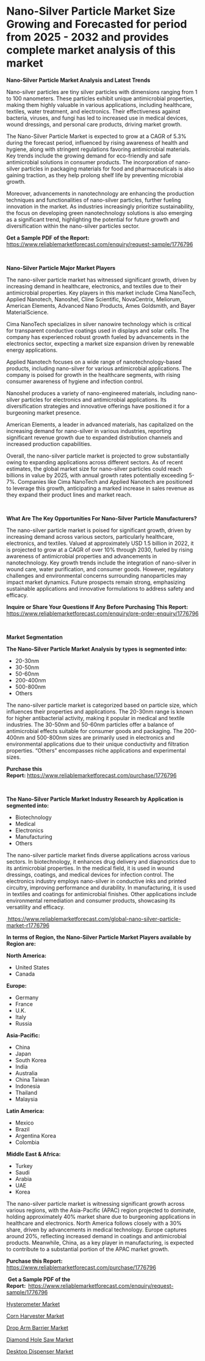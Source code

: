 <p><h1>Nano-Silver Particle Market Size Growing and Forecasted for period from 2025 - 2032 and provides complete market analysis of this market</h1></p><p><strong>Nano-Silver Particle Market Analysis and Latest Trends</strong></p>
<p><p>Nano-silver particles are tiny silver particles with dimensions ranging from 1 to 100 nanometers. These particles exhibit unique antimicrobial properties, making them highly valuable in various applications, including healthcare, textiles, water treatment, and electronics. Their effectiveness against bacteria, viruses, and fungi has led to increased use in medical devices, wound dressings, and personal care products, driving market growth.</p><p>The Nano-Silver Particle Market is expected to grow at a CAGR of 5.3% during the forecast period, influenced by rising awareness of health and hygiene, along with stringent regulations favoring antimicrobial materials. Key trends include the growing demand for eco-friendly and safe antimicrobial solutions in consumer products. The incorporation of nano-silver particles in packaging materials for food and pharmaceuticals is also gaining traction, as they help prolong shelf life by preventing microbial growth.</p><p>Moreover, advancements in nanotechnology are enhancing the production techniques and functionalities of nano-silver particles, further fueling innovation in the market. As industries increasingly prioritize sustainability, the focus on developing green nanotechnology solutions is also emerging as a significant trend, highlighting the potential for future growth and diversification within the nano-silver particles sector.</p></p>
<p><strong>Get a Sample PDF of the Report:&nbsp;</strong> <a href="https://www.reliablemarketforecast.com/enquiry/request-sample/1776796?utm_campaign=2932&utm_medium=2&utm_source=Github&utm_content=ia&utm_term=25032025&utm_id=nano-silver-particle">https://www.reliablemarketforecast.com/enquiry/request-sample/1776796</a></p>
<p>&nbsp;</p>
<p><strong>Nano-Silver Particle Major Market Players</strong></p>
<p><p>The nano-silver particle market has witnessed significant growth, driven by increasing demand in healthcare, electronics, and textiles due to their antimicrobial properties. Key players in this market include Cima NanoTech, Applied Nanotech, Nanoshel, Cline Scientific, NovaCentrix, Meliorum, American Elements, Advanced Nano Products, Ames Goldsmith, and Bayer MaterialScience.</p><p>Cima NanoTech specializes in silver nanowire technology which is critical for transparent conductive coatings used in displays and solar cells. The company has experienced robust growth fueled by advancements in the electronics sector, expecting a market size expansion driven by renewable energy applications.</p><p>Applied Nanotech focuses on a wide range of nanotechnology-based products, including nano-silver for various antimicrobial applications. The company is poised for growth in the healthcare segments, with rising consumer awareness of hygiene and infection control.</p><p>Nanoshel produces a variety of nano-engineered materials, including nano-silver particles for electronics and antimicrobial applications. Its diversification strategies and innovative offerings have positioned it for a burgeoning market presence.</p><p>American Elements, a leader in advanced materials, has capitalized on the increasing demand for nano-silver in various industries, reporting significant revenue growth due to expanded distribution channels and increased production capabilities.</p><p>Overall, the nano-silver particle market is projected to grow substantially owing to expanding applications across different sectors. As of recent estimates, the global market size for nano-silver particles could reach billions in value by 2025, with annual growth rates potentially exceeding 5-7%. Companies like Cima NanoTech and Applied Nanotech are positioned to leverage this growth, anticipating a marked increase in sales revenue as they expand their product lines and market reach.</p></p>
<p>&nbsp;</p>
<p><strong>What Are The Key Opportunities For Nano-Silver Particle Manufacturers?</strong></p>
<p><p>The nano-silver particle market is poised for significant growth, driven by increasing demand across various sectors, particularly healthcare, electronics, and textiles. Valued at approximately USD 1.5 billion in 2022, it is projected to grow at a CAGR of over 10% through 2030, fueled by rising awareness of antimicrobial properties and advancements in nanotechnology. Key growth trends include the integration of nano-silver in wound care, water purification, and consumer goods. However, regulatory challenges and environmental concerns surrounding nanoparticles may impact market dynamics. Future prospects remain strong, emphasizing sustainable applications and innovative formulations to address safety and efficacy.</p></p>
<p><strong>Inquire or Share Your Questions If Any Before Purchasing This Report:</strong> <a href="https://www.reliablemarketforecast.com/enquiry/pre-order-enquiry/1776796?utm_campaign=2932&utm_medium=2&utm_source=Github&utm_content=ia&utm_term=25032025&utm_id=nano-silver-particle">https://www.reliablemarketforecast.com/enquiry/pre-order-enquiry/1776796</a></p>
<p>&nbsp;</p>
<p><strong>Market Segmentation</strong></p>
<p><strong>The Nano-Silver Particle Market Analysis by types is segmented into:</strong></p>
<p><ul><li>20-30nm</li><li>30-50nm</li><li>50-60nm</li><li>200-400nm</li><li>500-800nm</li><li>Others</li></ul></p>
<p><p>The nano-silver particle market is categorized based on particle size, which influences their properties and applications. The 20-30nm range is known for higher antibacterial activity, making it popular in medical and textile industries. The 30-50nm and 50-60nm particles offer a balance of antimicrobial effects suitable for consumer goods and packaging. The 200-400nm and 500-800nm sizes are primarily used in electronics and environmental applications due to their unique conductivity and filtration properties. “Others” encompasses niche applications and experimental sizes.</p></p>
<p><strong>Purchase this Report:&nbsp;</strong><a href="https://www.reliablemarketforecast.com/purchase/1776796?utm_campaign=2932&utm_medium=2&utm_source=Github&utm_content=ia&utm_term=25032025&utm_id=nano-silver-particle">https://www.reliablemarketforecast.com/purchase/1776796</a></p>
<p>&nbsp;</p>
<p><strong>The Nano-Silver Particle Market Industry Research by Application is segmented into:</strong></p>
<p><ul><li>Biotechnology</li><li>Medical</li><li>Electronics</li><li>Manufacturing</li><li>Others</li></ul></p>
<p><p>The nano-silver particle market finds diverse applications across various sectors. In biotechnology, it enhances drug delivery and diagnostics due to its antimicrobial properties. In the medical field, it is used in wound dressings, coatings, and medical devices for infection control. The electronics industry employs nano-silver in conductive inks and printed circuitry, improving performance and durability. In manufacturing, it is used in textiles and coatings for antimicrobial finishes. Other applications include environmental remediation and consumer products, showcasing its versatility and efficacy.</p></p>
<p><a href="https://www.reliablemarketforecast.com/global-nano-silver-particle-market-r1776796?utm_campaign=2932&utm_medium=2&utm_source=Github&utm_content=ia&utm_term=25032025&utm_id=nano-silver-particle">&nbsp;https://www.reliablemarketforecast.com/global-nano-silver-particle-market-r1776796</a></p>
<p><strong>In terms of Region, the Nano-Silver Particle Market Players available by Region are:</strong></p>
<p>
    <p> <strong> North America: </strong>
        <ul>
            <li>United States</li>
            <li>Canada</li>
        </ul>
        </p> 
    <p> <strong> Europe: </strong>
        <ul>
            <li>Germany</li>
            <li>France</li>
            <li>U.K.</li>
            <li>Italy</li>
            <li>Russia</li>
        </ul>
        </p> 
    <p> <strong> Asia-Pacific: </strong>
        <ul>
            <li>China</li>
            <li>Japan</li>
            <li>South Korea</li>
            <li>India</li>
            <li>Australia</li>
            <li>China Taiwan</li>
            <li>Indonesia</li>
            <li>Thailand</li>
            <li>Malaysia</li>
        </ul>
        </p> 
    <p> <strong> Latin America: </strong>
        <ul>
            <li>Mexico</li>
            <li>Brazil</li>
            <li>Argentina Korea</li>
            <li>Colombia</li>
        </ul>
        </p> 
    <p> <strong> Middle East & Africa: </strong>
        <ul>
            <li>Turkey</li>
            <li>Saudi</li>
            <li>Arabia</li>
            <li>UAE</li>
            <li>Korea</li>
        </ul>
    </p>
    </p>
<p><p>The nano-silver particle market is witnessing significant growth across various regions, with the Asia-Pacific (APAC) region projected to dominate, holding approximately 40% market share due to burgeoning applications in healthcare and electronics. North America follows closely with a 30% share, driven by advancements in medical technology. Europe captures around 20%, reflecting increased demand in coatings and antimicrobial products. Meanwhile, China, as a key player in manufacturing, is expected to contribute to a substantial portion of the APAC market growth.</p></p>
<p><strong>Purchase this Report: </strong><a href="https://www.reliablemarketforecast.com/purchase/1776796?utm_campaign=2932&utm_medium=2&utm_source=Github&utm_content=ia&utm_term=25032025&utm_id=nano-silver-particle">https://www.reliablemarketforecast.com/purchase/1776796</a></p>
<p>&nbsp;<strong>Get a Sample PDF of the Report:&nbsp;&nbsp;</strong><a href="https://www.reliablemarketforecast.com/enquiry/request-sample/1776796?utm_campaign=2932&utm_medium=2&utm_source=Github&utm_content=ia&utm_term=25032025&utm_id=nano-silver-particle">https://www.reliablemarketforecast.com/enquiry/request-sample/1776796</a></p>
<p><strong></strong></p>
<p><p><a href="https://www.linkedin.com/pulse/hysterometer-market-forecast-2025-2032-components-applications-cxdze?utm_campaign=2932&utm_medium=2&utm_source=Github&utm_content=ia&utm_term=25032025&utm_id=nano-silver-particle">Hysterometer Market</a></p><p><a href="https://www.linkedin.com/pulse/corn-harvester-market-from-20252032-in-depth-quantitative-3tcle?utm_campaign=2932&utm_medium=2&utm_source=Github&utm_content=ia&utm_term=25032025&utm_id=nano-silver-particle">Corn Harvester Market</a></p><p><a href="https://www.linkedin.com/pulse/comprehensive-evaluation-drop-arm-barrier-market-size-ndgte?utm_campaign=2932&utm_medium=2&utm_source=Github&utm_content=ia&utm_term=25032025&utm_id=nano-silver-particle">Drop Arm Barrier Market</a></p><p><a href="https://www.linkedin.com/pulse/report-offers-thorough-study-diamond-hole-saw-market-cagr-f5zbe?utm_campaign=2932&utm_medium=2&utm_source=Github&utm_content=ia&utm_term=25032025&utm_id=nano-silver-particle">Diamond Hole Saw Market</a></p><p><a href="https://www.linkedin.com/pulse/desktop-dispenser-markets-path-82-cagr-2025-2032-whats-7at8e?utm_campaign=2932&utm_medium=2&utm_source=Github&utm_content=ia&utm_term=25032025&utm_id=nano-silver-particle">Desktop Dispenser Market</a></p></p>